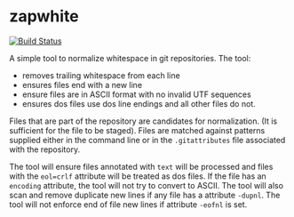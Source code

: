# zapwhite

[![Build Status](https://secure.travis-ci.org/realityforge/zapwhite.svg?branch=master)](http://travis-ci.org/realityforge/zapwhite)

A simple tool to normalize whitespace in git repositories. The tool:

* removes trailing whitespace from each line
* ensures files end with a new line
* ensure files are in ASCII format with no invalid UTF sequences
* ensures dos files use dos line endings and all other files do not.

Files that are part of the repository are candidates for normalization.
(It is sufficient for the file to be staged). Files are matched against
patterns supplied either in the command line or in the `.gitattributes`
file associated with the repository.

The tool will ensure files annotated with `text` will be processed and
files with the `eol=crlf` attribute will be treated as dos files. If the
file has an `encoding` attribute, the tool will not try to convert to
ASCII. The tool will also scan and remove duplicate new lines if any file
has a attribute `-dupnl`. The tool will not enforce end of file new
lines if attribute `-eofnl` is set.

